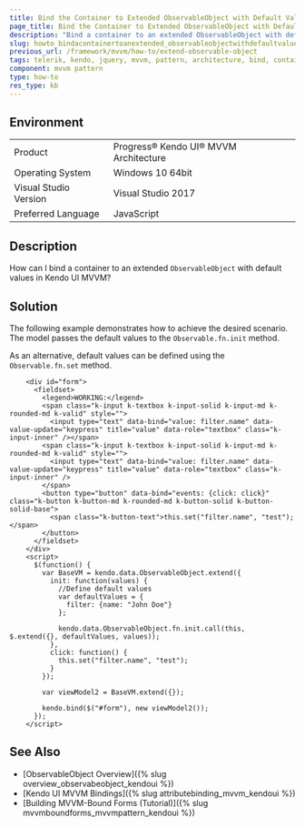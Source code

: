 ```yaml
---
title: Bind the Container to Extended ObservableObject with Default Values in MVVM
page_title: Bind the Container to Extended ObservableObject with Default Values in MVVM
description: "Bind a container to an extended ObservableObject with default values in Kendo UI MVVM."
slug: howto_bindacontainertoanextended_observableobjectwithdefaultvalues_mvvm
previous_url: /framework/mvvm/how-to/extend-observable-object
tags: telerik, kendo, jquery, mvvm, pattern, architecture, bind, container, to, extended, observableobject, with, default, values
component: mvvm pattern
type: how-to
res_type: kb
---
```


## Environment

<table>
 <tr>
  <td>Product</td>
  <td>Progress® Kendo UI® MVVM Architecture</td>
 </tr>
 <tr>
  <td>Operating System</td>
  <td>Windows 10 64bit</td>
 </tr>
 <tr>
  <td>Visual Studio Version</td>
  <td>Visual Studio 2017</td>
 </tr>
 <tr>
  <td>Preferred Language</td>
  <td>JavaScript</td>
 </tr>
</table>

## Description

How can I bind a container to an extended `ObservableObject` with default values in Kendo UI MVVM?

## Solution

The following example demonstrates how to achieve the desired scenario. The model passes the default values to the `Observable.fn.init` method.

As an alternative, default values can be defined using the `Observable.fn.set` method.

```dojo
    <div id="form">
      <fieldset>
        <legend>WORKING:</legend>
        <span class="k-input k-textbox k-input-solid k-input-md k-rounded-md k-valid" style="">
          <input type="text" data-bind="value: filter.name" data-value-update="keypress" title="value" data-role="textbox" class="k-input-inner" /></span>
        <span class="k-input k-textbox k-input-solid k-input-md k-rounded-md k-valid" style="">
          <input type="text" data-bind="value: filter.name" data-value-update="keypress" title="value" data-role="textbox" class="k-input-inner" />
        </span>
        <button type="button" data-bind="events: {click: click}" class="k-button k-button-md k-rounded-md k-button-solid k-button-solid-base">
          <span class="k-button-text">this.set("filter.name", "test");</span>
        </button>
      </fieldset>
    </div>
    <script>
      $(function() {
        var BaseVM = kendo.data.ObservableObject.extend({
          init: function(values) {
            //Define default values
            var defaultValues = {
              filter: {name: "John Doe"}
            };

            kendo.data.ObservableObject.fn.init.call(this, $.extend({}, defaultValues, values));
          },
          click: function() {
            this.set("filter.name", "test");
          }
        });

        var viewModel2 = BaseVM.extend({});

        kendo.bind($("#form"), new viewModel2());
      });
    </script>
```

## See Also

* [ObservableObject Overview]({% slug overview_observabeobject_kendoui %})
* [Kendo UI MVVM Bindings]({% slug attributebinding_mvvm_kendoui %})
* [Building MVVM-Bound Forms (Tutorial)]({% slug mvvmboundforms_mvvmpattern_kendoui %})
